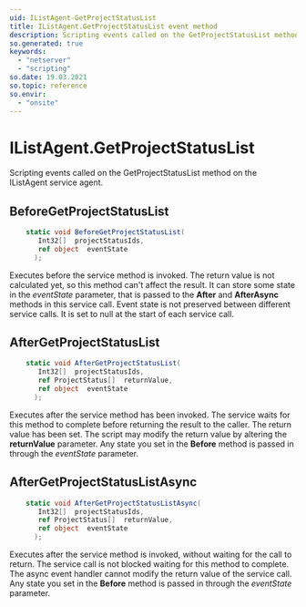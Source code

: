 ```yaml
---
uid: IListAgent-GetProjectStatusList
title: IListAgent.GetProjectStatusList event method
description: Scripting events called on the GetProjectStatusList method on the IListAgent service agent.
so.generated: true
keywords:
  - "netserver"
  - "scripting"
so.date: 19.03.2021
so.topic: reference
so.envir:
  - "onsite"
---
```

# IListAgent.GetProjectStatusList

Scripting events called on the <see cref='M:SuperOffice.CRM.Services.IListAgent.GetProjectStatusList'>GetProjectStatusList</see> method on the <see cref='IListAgent'>IListAgent</see>  service agent.

## BeforeGetProjectStatusList
```cs
    static void BeforeGetProjectStatusList(
       Int32[]  projectStatusIds,
       ref object  eventState
      );
```
Executes before the service method is invoked.
The return value is not calculated yet, so this method can't affect the result.
It can store some state in the *eventState* parameter, that is passed to the **After** and **AfterAsync** methods in this service call.
Event state is not preserved between different service calls. It is set to null at the start of each service call.
## AfterGetProjectStatusList
```cs
    static void AfterGetProjectStatusList(
       Int32[]  projectStatusIds,
       ref ProjectStatus[]  returnValue,
       ref object  eventState
      );
```
Executes after the service method has been invoked. The service waits for this method to complete before returning the result to the caller.
The return value has been set. The script may modify the return value by altering the **returnValue** parameter.
Any state you set in the **Before** method is passed in through the *eventState* parameter.
## AfterGetProjectStatusListAsync
```cs
    static void AfterGetProjectStatusListAsync(
       Int32[]  projectStatusIds,
       ref ProjectStatus[]  returnValue,
       ref object  eventState
      );
```
Executes after the service method is invoked, without waiting for the call to return.
The service call is not blocked waiting for this method to complete.
The async event handler cannot modify the return value of the service call.
Any state you set in the **Before** method is passed in through the *eventState* parameter.

